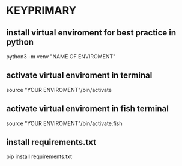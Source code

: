 # KEYPRIMARY

## install virtual enviroment for best practice in python

python3 -m venv "NAME OF ENVIROMENT"

## activate virtual enviroment in terminal

source "YOUR ENVIROMENT"/bin/activate

## activate virtual enviroment in fish terminal

source "YOUR ENVIROMENT"/bin/activate.fish

## install requirements.txt

pip install requirements.txt


